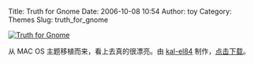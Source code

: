 Title: Truth for Gnome
Date: 2006-10-08 10:54
Author: toy
Category: Themes
Slug: truth_for_gnome

[![Truth for
Gnome](http://i.linuxtoy.org/i/Truth_for_Gnome_by_kal_el84_s.jpg)](http://i.linuxtoy.org/i/Truth_for_Gnome_by_kal_el84.jpg)

从 MAC OS 主题移植而来，看上去真的很漂亮。由
[kal-el84](http://kal-el84.deviantart.com)
制作，[点击下载](http://www.deviantart.com/download/41015349/)。
